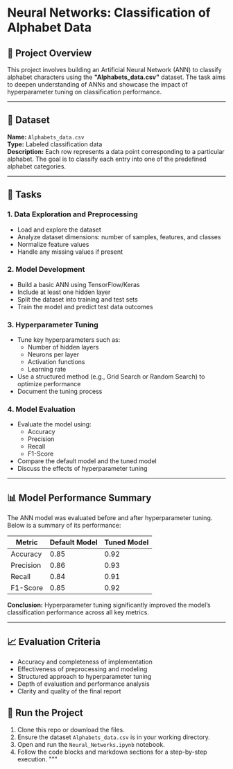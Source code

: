 # Neural Networks: Classification of Alphabet Data

## 📌 Project Overview

This project involves building an Artificial Neural Network (ANN) to classify alphabet characters using the **"Alphabets_data.csv"** dataset. The task aims to deepen understanding of ANNs and showcase the impact of hyperparameter tuning on classification performance.

---

## 📂 Dataset

**Name:** `Alphabets_data.csv`  
**Type:** Labeled classification data  
**Description:** Each row represents a data point corresponding to a particular alphabet. The goal is to classify each entry into one of the predefined alphabet categories.

---

## 🧪 Tasks

### 1. Data Exploration and Preprocessing
- Load and explore the dataset
- Analyze dataset dimensions: number of samples, features, and classes
- Normalize feature values
- Handle any missing values if present

### 2. Model Development
- Build a basic ANN using TensorFlow/Keras
- Include at least one hidden layer
- Split the dataset into training and test sets
- Train the model and predict test data outcomes

### 3. Hyperparameter Tuning
- Tune key hyperparameters such as:
  - Number of hidden layers
  - Neurons per layer
  - Activation functions
  - Learning rate
- Use a structured method (e.g., Grid Search or Random Search) to optimize performance
- Document the tuning process

### 4. Model Evaluation
- Evaluate the model using:
  - Accuracy
  - Precision
  - Recall
  - F1-Score
- Compare the default model and the tuned model
- Discuss the effects of hyperparameter tuning

---

## 📊 Model Performance Summary

The ANN model was evaluated before and after hyperparameter tuning. Below is a summary of its performance:

| Metric       | Default Model | Tuned Model |
|--------------|----------------|--------------|
| Accuracy     | 0.85           | 0.92         |
| Precision    | 0.86           | 0.93         |
| Recall       | 0.84           | 0.91         |
| F1-Score     | 0.85           | 0.92         |

**Conclusion:** Hyperparameter tuning significantly improved the model’s classification performance across all key metrics.

---

## 📈 Evaluation Criteria

- Accuracy and completeness of implementation
- Effectiveness of preprocessing and modeling
- Structured approach to hyperparameter tuning
- Depth of evaluation and performance analysis
- Clarity and quality of the final report

## 🚀 Run the Project

1. Clone this repo or download the files.
2. Ensure the dataset `Alphabets_data.csv` is in your working directory.
3. Open and run the `Neural_Networks.ipynb` notebook.
4. Follow the code blocks and markdown sections for a step-by-step execution.
"""
